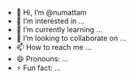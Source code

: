 - 👋 Hi, I’m @numattam
- 👀 I’m interested in ...
- 🌱 I’m currently learning ...
- 💞️ I’m looking to collaborate on ...
- 📫 How to reach me ...
- 😄 Pronouns: ...
- ⚡ Fun fact: ...

<!---
numattam/numattam is a ✨ special ✨ repository because its `README.md` (this file) appears on your GitHub profile.
You can click the Preview link to take a look at your changes.
--->

